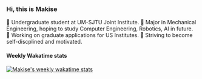 ### Hi, this is Makise

🏫 Undergraduate student at UM-SJTU Joint Institute.
📖 Major in Mechanical Engineering, hoping to study Computer Engineering, Robotics, AI in future.
🚀 Working on graduate applications for US Institutes.
🤔 Striving to become self-discplined and motivated.

#### Weekly Wakatime stats

[![Makise's weekly wakatime stats](https://github-readme-stats.vercel.app/api/wakatime?username=MakiseJiang)](https://github.com/anuraghazra/github-readme-stats)